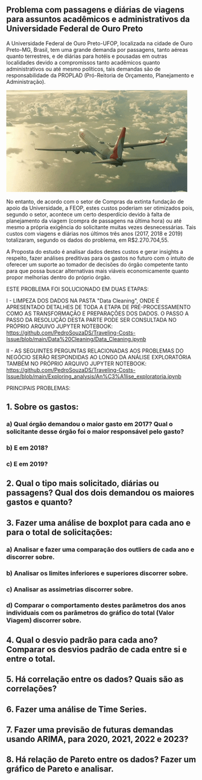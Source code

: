 ## Problema com passagens e diárias de viagens para assuntos acadêmicos e administrativos da Universidade Federal de Ouro Preto

A Universidade Federal de Ouro Preto-UFOP, localizada na cidade de Ouro Preto-MG, Brasil, tem uma grande demanda por passagens, tanto aéreas quanto terrestres, e de diárias para hotéis e pousadas em outras localidades devido a compromissos tanto acadêmicos quanto administrativos ou até mesmo políticos, tais demandas são de responsabilidade da PROPLAD (Pró-Reitoria de Orçamento, Planejamento e Administração). 

![aviao](https://github.com/PedroSouzaDS/Traveling-Costs-Issue/blob/main/aviao.gif)

No entanto, de acordo com o setor  de Compras da extinta fundação de apoio da Universidade, a FEOP, estes custos poderiam ser otimizados pois, segundo o setor, acontece um certo desperdício devido à falta de planejamento da viagem (compra de passagens na última hora) ou até mesmo a própria exigência do solicitante muitas vezes desnecessárias. Tais custos com viagens e diárias nos últimos três anos (2017, 2018 e 2019) totalizaram, segundo os dados do problema, em R$2.270.704,55.

A Proposta do estudo é analisar dados destes custos e gerar insights a respeito, fazer análises preditivas para os gastos no futuro com o intuito de oferecer um suporte ao tomador de decisões do órgão competente tanto para que possa buscar alternativas mais viáveis economicamente quanto propor melhorias dentro do próprio órgão.

ESTE PROBLEMA FOI SOLUCIONADO EM DUAS ETAPAS:

I - LIMPEZA DOS DADOS NA PASTA "Data Cleaning", ONDE É APRESENTADO DETALHES DE TODA A ETAPA DE PRÉ-PROCESSAMENTO COMO AS TRANSFORMAÇÃO E PREPARAÇÕES DOS DADOS. O PASSO A PASSO DA RESOLUÇÃO DESTA PARTE PODE SER CONSULTADA NO PRÓPRIO ARQUIVO JUPYTER NOTEBOOK: 
https://github.com/PedroSouzaDS/Traveling-Costs-Issue/blob/main/Data%20Cleaning/Data_Cleaning.ipynb

II - AS SEGUINTES PERGUNTAS RELACIONADAS AOS PROBLEMAS DO NEGÓCIO SERÃO RESPONDIDAS AO LONGO DA ANÁLISE EXPLORATÓRIA TAMBÉM NO PRÓPRIO ARQUIVO JUPYTER NOTEBOOK:
https://github.com/PedroSouzaDS/Traveling-Costs-Issue/blob/main/Exploring_analysis/An%C3%A1lise_exploratoria.ipynb


PRINCIPAIS PROBLEMAS:

## 1.  Sobre os gastos:

### a) Qual órgão demandou o maior gasto em 2017? Qual o solicitante desse órgão foi o maior responsável pelo gasto?

### b) E em 2018?

### c) E em 2019?

## 2.  Qual o tipo mais solicitado, diárias ou passagens? Qual dos dois demandou os maiores gastos e quanto?

## 3.  Fazer uma análise de boxplot para cada ano e para o total de solicitações:

### a) Analisar e fazer uma comparação dos outliers de cada ano e discorrer sobre.

### b) Analisar os limites inferiores e superiores discorrer sobre.

### c) Analisar as assimetrias discorrer sobre.

### d) Comparar o comportamento destes parâmetros dos anos individuais com os parâmetros do gráfico do total (Valor Viagem) discorrer sobre. 
    
## 4.  Qual o desvio padrão para cada ano? Comparar os desvios padrão de cada entre si e entre o total.
    
## 5.  Há correlação entre os dados? Quais são as correlações?
    
## 6.  Fazer uma análise de Time Series. 
    
## 7.  Fazer uma previsão de futuras demandas usando ARIMA, para 2020, 2021, 2022 e 2023? 

## 8. Há relação de Pareto entre os dados? Fazer um gráfico de Pareto e analisar.
